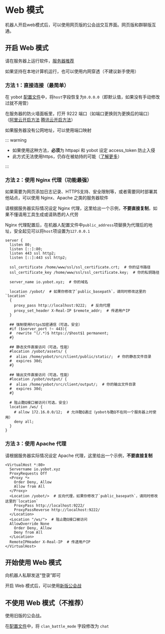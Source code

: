 # Web 模式

机器人开启web模式后，可以使用网页版的公会战交互界面。网页版和群聊版互通。

## 开启 Web 模式

请在服务器上运行软件，[服务器推荐](../install/server.md)

如果坚持在本地计算机运行，也可以使用内网穿透（不建议新手使用）

### 方法 1：直接连接（最简单）

在 yobot [配置文件](./configuration.md)中，将`host`字段恢复为`0.0.0.0`（即默认值，如果没有手动修改过就不用管）

在服务器的防火墙面板里，打开 9222 端口（如端口更换则为更换后的端口）  
（[阿里云开启方法](https://help.aliyun.com/document_detail/25471.html) [腾讯云开启方法](https://cloud.tencent.com/document/product/213/39740)）

如果服务器没有公网地址，可以使用端口映射

::: warning

- 如果使用这种方法，**必须**为 httpapi 和 yobot 设定 access_token 防止入侵
- 此方式无法使用https，仍存在被劫持的可能（[了解更多](https://baike.baidu.com/item/https/285356)）

:::

### 方法 2：使用 Nginx 代理（功能最强）

如果需要为网页添加日志记录、HTTPS支持、安全限制等，或者需要同时部署其他站点，可以使用 Nginx、Apache 之类的服务器软件

请根据服务器实际情况设定 Nginx 代理，这里给出一个示例，**不要直接复制**，如果不懂请用工具生成或请熟悉的人代劳

Nginx 代理配置后，在机器人配置文件中`public_address`项替换为代理后的地址，安全起见可以将`host`项设置为`127.0.0.1`

```nginx
server {
  listen 80;
  listen [::]:80;
  listen 443 ssl http2;
  listen [::]:443 ssl http2;

  ssl_certificate /home/www/ssl/ssl_certificate.crt;  # 你的证书路径
  ssl_certificate_key /home/www/ssl/ssl_certificate.key;  # 你的私钥路径

  server_name io.yobot.xyz;  # 你的域名

  location /yobot/  # 如果你修改了`public_basepath`，请同时修改这里的`location`
  {
    proxy_pass http://localhost:9222;  # 反向代理
    proxy_set_header X-Real-IP $remote_addr;  # 传递用户IP
  }

  ## 强制使用https加密通信（可选，安全）
  #if ($server_port !~ 443){
  #  rewrite ^(/.*)$ https://$host$1 permanent;
  #}

  ## 静态文件直接访问（可选，性能）
  #location /yobot/assets/ {
  #  alias /home/yobot/src/client/public/static/;  # 你的静态文件目录
  #  expires 30d;
  #}

  ## 输出文件直接访问（可选，性能）
  #location /yobot/output/ {
  #  alias /home/yobot/src/client/output/;  # 你的输出文件目录
  #  expires 30d;
  #}

  # 阻止酷Q接口被访问(可选，安全)
  location /ws/ {
    # allow 172.16.0.0/12;  # 允许酷Q通过（yobot与酷Q不在同一个服务器上时使用）
    deny all;
  }
}
```

### 方法 3：使用 Apache 代理

请根据服务器实际情况设定 Apache 代理，这里给出一个示例，**不要直接复制**

```apacheconf
<VirtualHost *:80>
  Servername io.yobot.xyz
  ProxyRequests Off
  <Proxy *>
    Order Deny, Allow
    Allow from All
  </Proxy>
  <Location /yobot/>  # 反向代理，如果你修改了`public_basepath`，请同时修改这里的`location`
    ProxyPass http://localhost:9222/
    ProxyPassReverse http://localhost:9222/
  </Location>
  <Location "/ws/">  # 阻止酷Q接口被访问
  AllowOverride None
    Order Deny, Allow
    Deny from All
  </Location>
  RemoteIPHeader X-Real-IP  # 传递用户IP
</VirtualHost>
```

## 开始使用 Web 模式

向机器人私聊发送“登录”即可

开启 Web 模式后，可以使用[新版公会战](./web-clanbattle.md)

## 不使用 Web 模式（不推荐）

使用旧版的公会战。

在[配置文件](./configuration.md)中，将 `clan_battle_mode` 字段修改为 `chat`
